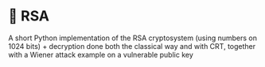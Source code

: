# 🚀 RSA
A short Python implementation of the RSA cryptosystem (using numbers on 1024 bits) + decryption done both the classical way and with CRT, together with a Wiener attack example on a vulnerable public key
